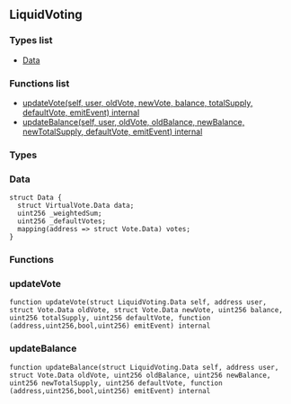 
## LiquidVoting

### Types list
- [Data](#data)

### Functions list
- [updateVote(self, user, oldVote, newVote, balance, totalSupply, defaultVote, emitEvent) internal](#updatevote)
- [updateBalance(self, user, oldVote, oldBalance, newBalance, newTotalSupply, defaultVote, emitEvent) internal](#updatebalance)

### Types
### Data

```solidity
struct Data {
  struct VirtualVote.Data data;
  uint256 _weightedSum;
  uint256 _defaultVotes;
  mapping(address => struct Vote.Data) votes;
}
```

### Functions
### updateVote

```solidity
function updateVote(struct LiquidVoting.Data self, address user, struct Vote.Data oldVote, struct Vote.Data newVote, uint256 balance, uint256 totalSupply, uint256 defaultVote, function (address,uint256,bool,uint256) emitEvent) internal
```

### updateBalance

```solidity
function updateBalance(struct LiquidVoting.Data self, address user, struct Vote.Data oldVote, uint256 oldBalance, uint256 newBalance, uint256 newTotalSupply, uint256 defaultVote, function (address,uint256,bool,uint256) emitEvent) internal
```

